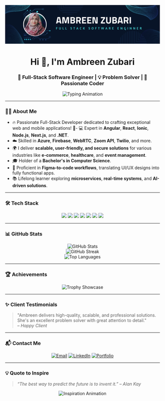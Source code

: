<img src= "githubThumbnail.png"/>

<h1 align="center">Hi 👋, I'm Ambreen Zubari</h1>
<h3 align="center">🚀 Full-Stack Software Engineer | 💡 Problem Solver | 🌟 Passionate Coder</h3>

<p align="center">
  <img src="https://readme-typing-svg.herokuapp.com?font=JetBrains+Mono&size=24&duration=3000&pause=1000&color=36BCF7&center=true&vCenter=true&width=600&lines=Full-Stack+Software+Engineer;Angular+%7C+React+%7C+Ionic+%7C+Node.js;Azure+%7C+Firebase+%7C+WebRTC+%7C+Zoom+API;Always+learning+new+technologies!;Let's+Build+Something+Great+Together!" alt="Typing Animation" />
</p>

---

### 👩‍💻 **About Me**
- 🔥 Passionate Full-Stack Developer dedicated to crafting exceptional web and mobile applications! 🚀- 💻 Expert in **Angular**, **React**, **Ionic**, **Node.js**, **Next.js**, and **.NET**.
- ☁️ Skilled in **Azure**, **Firebase**, **WebRTC**, **Zoom API**, **Twilio**, and more.
- 🌍 I deliver **scalable, user-friendly, and secure solutions** for various industries like **e-commerce**, **healthcare**, and **event management**.
- 🎓 Holder of a **Bachelor's in Computer Science**.
- 🌟 Proficient in **Figma-to-code workflows**, translating UI/UX designs into fully functional apps.
- 📚 Lifelong learner exploring **microservices**, **real-time systems**, and **AI-driven solutions**.

---

### 🛠️ **Tech Stack**
<p align="center">
  <img src="https://img.shields.io/badge/-Angular-DD0031?style=for-the-badge&logo=angular&logoColor=white" />
  <img src="https://img.shields.io/badge/-React-61DAFB?style=for-the-badge&logo=react&logoColor=black" />
  <img src="https://img.shields.io/badge/-Ionic-3880FF?style=for-the-badge&logo=ionic&logoColor=white" />
  <img src="https://img.shields.io/badge/-Node.js-339933?style=for-the-badge&logo=node.js&logoColor=white" />
  <img src="https://img.shields.io/badge/-Firebase-FFCA28?style=for-the-badge&logo=firebase&logoColor=black" />
  <img src="https://img.shields.io/badge/-Azure-0078D7?style=for-the-badge&logo=microsoftazure&logoColor=white" />
  <img src="https://img.shields.io/badge/-Figma-F24E1E?style=for-the-badge&logo=figma&logoColor=white" />
</p>

---

### 📊 **GitHub Stats**
<p align="center">
  <img src="https://github-readme-stats.vercel.app/api?username=ambreenzubari&show_icons=true&theme=github_dark&count_private=true" alt="GitHub Stats" />
  <br />
  <img src="https://github-readme-streak-stats.herokuapp.com/?user=ambreenzubari&theme=github-dark-blue" alt="GitHub Streak" />
  <br />
  <img src="https://github-readme-stats.vercel.app/api/top-langs/?username=ambreenzubari&layout=compact&theme=github_dark" alt="Top Languages" />
</p>

---

### 🏆 **Achievements**
<p align="center">
  <img src="https://github-profile-trophy.vercel.app/?username=ambreenzubari&theme=onestar&column=6&margin-w=15&margin-h=15" alt="Trophy Showcase" />
</p>

---

### ✨ **Client Testimonials**
> "Ambreen delivers high-quality, scalable, and professional solutions. She's an excellent problem solver with great attention to detail."  
> – *Happy Client*

---

### 📬 **Contact Me**
<p align="center">
  <a href="mailto:ambreenzubari3ss@gmail.com"><img src="https://img.shields.io/badge/-Email-D14836?style=for-the-badge&logo=gmail&logoColor=white" alt="Email" /></a>
  <a href="https://www.linkedin.com/in/ambreen-zubari/"><img src="https://img.shields.io/badge/-LinkedIn-0077B5?style=for-the-badge&logo=linkedin&logoColor=white" alt="LinkedIn" /></a>
  <a href="https://ambreen-zubari.vercel.app/"><img src="https://img.shields.io/badge/-Portfolio-181717?style=for-the-badge&logo=githubpages&logoColor=white" alt="Portfolio" /></a>
</p>

---

### 💡 **Quote to Inspire**
> _“The best way to predict the future is to invent it.”_ – *Alan Kay*

<p align="center">
  <img src="https://github.com/Ambreen-Zubari/Ambreen-Zubari/assets/inspiration.gif" alt="Inspiration Animation" width="400"/>
</p>
